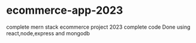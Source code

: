 # ecommerce-app-2023
complete mern stack ecommerce project 2023 complete code
Done using react,node,express and mongodb
